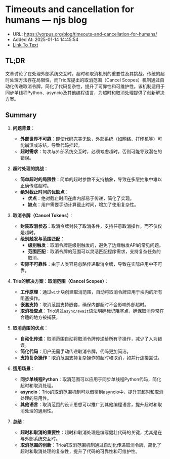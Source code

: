 # Timeouts and cancellation for humans — njs blog
- URL: https://vorpus.org/blog/timeouts-and-cancellation-for-humans/
- Added At: 2025-01-14 14:45:54
- [Link To Text](2025-01-14-timeouts-and-cancellation-for-humans-—-njs-blog_raw.md)

## TL;DR
文章讨论了在处理外部系统交互时，超时和取消机制的重要性及其挑战。传统的超时处理方法存在局限性，而Trio库提出的取消范围（Cancel Scopes）机制通过自动化传递取消令牌，简化了代码复杂性，提升了可靠性和可维护性。该机制适用于同步单线程Python、asyncio及其他编程语言，为超时和取消处理提供了创新解决方案。

## Summary
1. **问题背景**：
   - **外部世界不可靠**：即使代码完美无缺，外部系统（如网络、打印机等）可能崩溃或冻结，导致代码挂起。
   - **超时需求**：每次与外部系统交互时，必须考虑超时，否则可能导致潜在的错误。

2. **超时处理的挑战**：
   - **简单超时的局限性**：简单的超时参数不支持抽象，导致在多层抽象中难以正确传递超时。
   - **绝对截止时间的优缺点**：
     - **优点**：绝对截止时间在库内部易于传递，简化了实现。
     - **缺点**：用户需要手动计算截止时间，增加了使用复杂性。

3. **取消令牌（Cancel Tokens）**：
   - **封装取消状态**：取消令牌封装了取消条件，支持任意取消操作，而不仅仅是超时。
   - **级别触发与范围匹配**：
     - **级别触发**：取消令牌是级别触发的，避免了边缘触发API的常见问题。
     - **范围匹配**：取消令牌的范围可以灵活匹配程序需求，支持复杂任务的取消。
   - **实际不可靠性**：由于人类容易忽略传递取消令牌，导致在实际应用中不可靠。

4. **Trio的解决方案：取消范围（Cancel Scopes）**：
   - **工作原理**：通过`with`块创建取消范围，自动将取消令牌应用于块内的所有阻塞操作。
   - **嵌套支持**：取消范围支持嵌套，确保内部超时不会影响外部超时。
   - **取消检查点**：Trio通过`async/await`语法明确标记阻塞点，确保取消异常在合适的地方被捕获。

5. **取消范围的优点**：
   - **自动化传递**：取消范围自动将取消令牌传递给所有子操作，减少了人为错误。
   - **简化代码**：用户无需手动传递取消令牌，代码更加简洁。
   - **支持复杂操作**：取消范围支持复杂操作的超时和取消，如并行连接尝试。

6. **适用场景**：
   - **同步单线程Python**：取消范围可以应用于同步单线程Python代码，简化超时和取消处理。
   - **asyncio**：Trio的取消范围机制可以借鉴到asyncio中，提升其超时和取消处理的易用性。
   - **其他语言**：取消范围的设计思想可以推广到其他编程语言，提升超时和取消处理的通用性。

7. **总结**：
   - **超时和取消的重要性**：超时和取消处理是编写健壮代码的关键，尤其是在与外部系统交互时。
   - **取消范围的创新**：Trio的取消范围机制通过自动化传递取消令牌，简化了超时和取消处理的复杂性，提升了代码的可靠性和可维护性。
